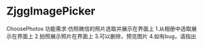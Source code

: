 # ZjggImagePicker
ChoosePhotos
功能需求:仿照微信的照片选取并展示在界面上
1.从相册中选取展示在界面上
2.拍照展示照片在界面上
3.可以删除，预览图片
4.如有bug，请指出
